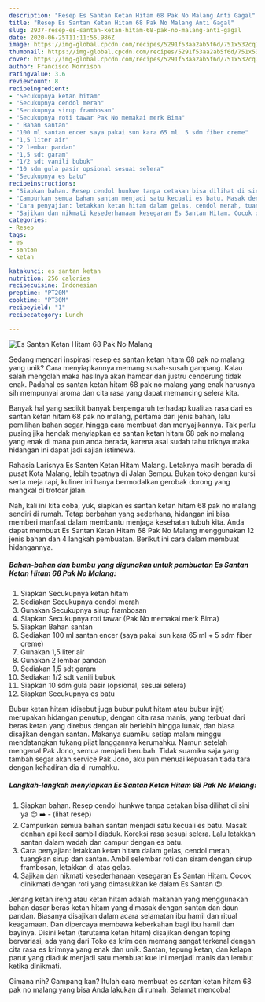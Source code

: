 ```yaml
---
description: "Resep Es Santan Ketan Hitam 68 Pak No Malang Anti Gagal"
title: "Resep Es Santan Ketan Hitam 68 Pak No Malang Anti Gagal"
slug: 2937-resep-es-santan-ketan-hitam-68-pak-no-malang-anti-gagal
date: 2020-06-25T11:11:55.986Z
image: https://img-global.cpcdn.com/recipes/5291f53aa2ab5f6d/751x532cq70/es-santan-ketan-hitam-68-pak-no-malang-foto-resep-utama.jpg
thumbnail: https://img-global.cpcdn.com/recipes/5291f53aa2ab5f6d/751x532cq70/es-santan-ketan-hitam-68-pak-no-malang-foto-resep-utama.jpg
cover: https://img-global.cpcdn.com/recipes/5291f53aa2ab5f6d/751x532cq70/es-santan-ketan-hitam-68-pak-no-malang-foto-resep-utama.jpg
author: Francisco Morrison
ratingvalue: 3.6
reviewcount: 8
recipeingredient:
- "Secukupnya ketan hitam"
- "Secukupnya cendol merah"
- "Secukupnya sirup frambosan"
- "Secukupnya roti tawar Pak No memakai merk Bima"
- " Bahan santan"
- "100 ml santan encer saya pakai sun kara 65 ml  5 sdm fiber creme"
- "1,5 liter air"
- "2 lembar pandan"
- "1,5 sdt garam"
- "1/2 sdt vanili bubuk"
- "10 sdm gula pasir opsional sesuai selera"
- "Secukupnya es batu"
recipeinstructions:
- "Siapkan bahan. Resep cendol hunkwe tanpa cetakan bisa dilihat di sini ya 😊 ➡️             (lihat resep)"
- "Campurkan semua bahan santan menjadi satu kecuali es batu. Masak denhan api kecil sambil diaduk. Koreksi rasa sesuai selera. Lalu letakkan santan dalam wadah dan campur dengan es batu."
- "Cara penyajian: letakkan ketan hitam dalam gelas, cendol merah, tuangkan sirup dan santan. Ambil selembar roti dan siram dengan sirup frambosan, letakkan di atas gelas."
- "Sajikan dan nikmati kesederhanaan kesegaran Es Santan Hitam. Cocok dinikmati dengan roti yang dimasukkan ke dalam Es Santan 😍."
categories:
- Resep
tags:
- es
- santan
- ketan

katakunci: es santan ketan 
nutrition: 256 calories
recipecuisine: Indonesian
preptime: "PT20M"
cooktime: "PT30M"
recipeyield: "1"
recipecategory: Lunch

---
```



![Es Santan Ketan Hitam 68 Pak No Malang](https://img-global.cpcdn.com/recipes/5291f53aa2ab5f6d/751x532cq70/es-santan-ketan-hitam-68-pak-no-malang-foto-resep-utama.jpg)

Sedang mencari inspirasi resep es santan ketan hitam 68 pak no malang yang unik? Cara menyiapkannya memang susah-susah gampang. Kalau salah mengolah maka hasilnya akan hambar dan justru cenderung tidak enak. Padahal es santan ketan hitam 68 pak no malang yang enak harusnya sih mempunyai aroma dan cita rasa yang dapat memancing selera kita.

Banyak hal yang sedikit banyak berpengaruh terhadap kualitas rasa dari es santan ketan hitam 68 pak no malang, pertama dari jenis bahan, lalu pemilihan bahan segar, hingga cara membuat dan menyajikannya. Tak perlu pusing jika hendak menyiapkan es santan ketan hitam 68 pak no malang yang enak di mana pun anda berada, karena asal sudah tahu triknya maka hidangan ini dapat jadi sajian istimewa.

Rahasia Larisnya Es Santen Ketan Hitam Malang. Letaknya masih berada di pusat Kota Malang, lebih tepatnya di Jalan Sempu. Bukan toko dengan kursi serta meja rapi, kuliner ini hanya bermodalkan gerobak dorong yang mangkal di trotoar jalan.


Nah, kali ini kita coba, yuk, siapkan es santan ketan hitam 68 pak no malang sendiri di rumah. Tetap berbahan yang sederhana, hidangan ini bisa memberi manfaat dalam membantu menjaga kesehatan tubuh kita. Anda dapat membuat Es Santan Ketan Hitam 68 Pak No Malang menggunakan 12 jenis bahan dan 4 langkah pembuatan. Berikut ini cara dalam membuat hidangannya.

<!--inarticleads1-->

##### Bahan-bahan dan bumbu yang digunakan untuk pembuatan Es Santan Ketan Hitam 68 Pak No Malang:

1. Siapkan Secukupnya ketan hitam
1. Sediakan Secukupnya cendol merah
1. Gunakan Secukupnya sirup frambosan
1. Siapkan Secukupnya roti tawar (Pak No memakai merk Bima)
1. Siapkan  Bahan santan
1. Sediakan 100 ml santan encer (saya pakai sun kara 65 ml + 5 sdm fiber creme)
1. Gunakan 1,5 liter air
1. Gunakan 2 lembar pandan
1. Sediakan 1,5 sdt garam
1. Sediakan 1/2 sdt vanili bubuk
1. Siapkan 10 sdm gula pasir (opsional, sesuai selera)
1. Siapkan Secukupnya es batu


Bubur ketan hitam (disebut juga bubur pulut hitam atau bubur injit) merupakan hidangan penutup, dengan cita rasa manis, yang terbuat dari beras ketan yang direbus dengan air berlebih hingga lunak, dan biasa disajikan dengan santan. Makanya suamiku setiap malam minggu mendatangkan tukang pijat langgannya kerumahku. Namun setelah mengenal Pak Jono, semua menjadi berubah. Tidak suamiku saja yang tambah segar akan service Pak Jono, aku pun menuai kepuasan tiada tara dengan kehadiran dia di rumahku. 

<!--inarticleads2-->

##### Langkah-langkah menyiapkan Es Santan Ketan Hitam 68 Pak No Malang:

1. Siapkan bahan. Resep cendol hunkwe tanpa cetakan bisa dilihat di sini ya 😊 ➡️ -             (lihat resep)
1. Campurkan semua bahan santan menjadi satu kecuali es batu. Masak denhan api kecil sambil diaduk. Koreksi rasa sesuai selera. Lalu letakkan santan dalam wadah dan campur dengan es batu.
1. Cara penyajian: letakkan ketan hitam dalam gelas, cendol merah, tuangkan sirup dan santan. Ambil selembar roti dan siram dengan sirup frambosan, letakkan di atas gelas.
1. Sajikan dan nikmati kesederhanaan kesegaran Es Santan Hitam. Cocok dinikmati dengan roti yang dimasukkan ke dalam Es Santan 😍.


Jenang ketan ireng atau ketan hitam adalah makanan yang menggunakan bahan dasar beras ketan hitam yang dimasak dengan santan dan daun pandan. Biasanya disajikan dalam acara selamatan ibu hamil dan ritual keagamaan. Dan dipercaya membawa keberkahan bagi ibu hamil dan bayinya. Disini ketan (terutama ketan hitam) disajikan dengan toping bervariasi, ada yang dari Toko es krim oen memang sangat terkenal dengan cita rasa es krimnya yang enak dan unik. Santan, tepung ketan, dan kelapa parut yang diaduk menjadi satu membuat kue ini menjadi manis dan lembut ketika dinikmati. 

Gimana nih? Gampang kan? Itulah cara membuat es santan ketan hitam 68 pak no malang yang bisa Anda lakukan di rumah. Selamat mencoba!
